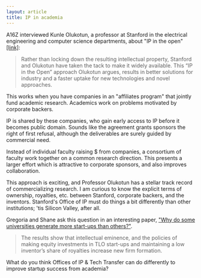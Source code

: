 ```yaml
---
layout: article
title: IP in academia
---
```


A16Z interviewed Kunle Olukotun, a professor at Stanford in the electrical engineering and computer science departments, about "IP in the open" [[link]](http://a16z.com/2014/10/23/intellectual-property-in-the-open/):

> Rather than locking down the resulting intellectual property, Stanford and Olukotun have taken the tack to make it widely available. This “IP in the Open” approach Olukotun argues, results in better solutions for industry and a faster uptake for new technologies and novel approaches.

This works when you have companies in an "affiliates program" that jointly fund academic research. Academics work on problems motivated by corporate backers.

IP is shared by these companies, who gain early access to IP before it becomes public domain. Sounds like the agreement grants sponsors the right of first refusal, although the deliverables are surely guided by commercial need.

Instead of individual faculty raising $ from companies, a consortium of faculty work together on a common research direction. This presents a larger effort which is attractive to corporate sponsors, and also improves collaboration.

This approach is exciting, and Professor Olukotun has a stellar track record of commercializing research. I am curious to know the explicit terms of ownership, royalties, etc. between Stanford, corporate backers, and the inventors. Stanford's Office of IP must do things a bit differently than other institutions; 'tis Silicon Valley, after all.

Gregoria and Shane ask this question in an interesting paper, ["Why do some universities generate more start-ups than others?"](http://iis-db.stanford.edu/evnts/4097/SShane_Why_More_Start-Ups.pdf).

> The results show that intellectual eminence, and the policies of making equity investments in TLO start-ups and maintaining a low inventor’s share of royalties increase new firm formation.

What do you think Offices of IP & Tech Transfer can do differently to improve startup success from academia?
